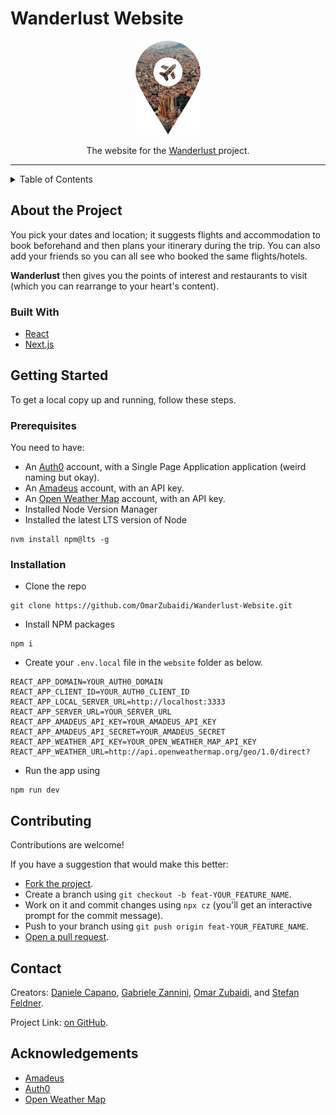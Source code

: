 # Wanderlust Website

<div align='center'>
  <img
    height='150'
    src='./Logo.png'
    alt='Logo'
  />
</div>

<p align='center'>
  The website for the <a href='https://github.com/OmarZubaidi/Wanderlust'>
    Wanderlust
  </a> project.
</p>

<hr>

<details>
  <summary>Table of Contents</summary>
  <ul>
    <li>
      <a href='#about-the-project'>
        About the Project
      </a>
      <ul>
        <li>
          <a href='#built-with'>
            Built With
          </a>
        </li>
      </ul>
    </li>
    <li>
      <a href='#getting-started'>
        Getting Started
      </a>
      <ul>
        <li>
          <a href='#prerequisites'>
            Prerequisites
          </a>
        </li>
        <li>
          <a href='#installation'>
            Installation
          </a>
        </li>
      </ul>
    </li>
    <li>
      <a href='#contributing'>
        Contributing
      </a>
    </li>
    <li>
      <a href='#contact'>
        Contact
      </a>
    </li>
    <li>
      <a href='#acknowledgements'>
        Acknowledgements
      </a>
    </li>
  </ul>
</details>

## About the Project

You pick your dates and location; it suggests flights and accommodation to book beforehand and then plans your itinerary during the trip. You can also add your friends so you can all see who booked the same flights/hotels.

**Wanderlust** then gives you the points of interest and restaurants to visit (which you can rearrange to your heart's content).

### Built With

- [React](https://reactjs.org/)
- [Next.js](https://nextjs.org/)

## Getting Started

To get a local copy up and running, follow these steps.

### Prerequisites

You need to have:

- An [Auth0](https://auth0.com/) account, with a Single Page Application application (weird naming but okay).
- An [Amadeus](https://console.cloud.google.com/project/_/google/maps-apis/credentials) account, with an API key.
- An [Open Weather Map](https://openweathermap.org/api) account, with an API key.
- Installed Node Version Manager
- Installed the latest LTS version of Node

```shell
nvm install npm@lts -g
```

### Installation

- Clone the repo

```shell
git clone https://github.com/OmarZubaidi/Wanderlust-Website.git
```

- Install NPM packages

```shell
npm i
```

- Create your `.env.local` file in the `website` folder as below.

```
REACT_APP_DOMAIN=YOUR_AUTH0_DOMAIN
REACT_APP_CLIENT_ID=YOUR_AUTH0_CLIENT_ID
REACT_APP_LOCAL_SERVER_URL=http://localhost:3333
REACT_APP_SERVER_URL=YOUR_SERVER_URL
REACT_APP_AMADEUS_API_KEY=YOUR_AMADEUS_API_KEY
REACT_APP_AMADEUS_API_SECRET=YOUR_AMADEUS_SECRET
REACT_APP_WEATHER_API_KEY=YOUR_OPEN_WEATHER_MAP_API_KEY
REACT_APP_WEATHER_URL=http://api.openweathermap.org/geo/1.0/direct?
```

- Run the app using

```
npm run dev
```

## Contributing

Contributions are welcome!

If you have a suggestion that would make this better:

- [Fork the project](https://github.com/OmarZubaidi/Wanderlust-Website/fork).
- Create a branch using `git checkout -b feat-YOUR_FEATURE_NAME`.
- Work on it and commit changes using `npx cz` (you'll get an interactive prompt for the commit message).
- Push to your branch using `git push origin feat-YOUR_FEATURE_NAME`.
- [Open a pull request](https://github.com/OmarZubaidi/Wanderlust-Website/compare).

## Contact

Creators: [Daniele Capano](https://github.com/daniele24134/), [Gabriele Zannini](https://github.com/CosmicZanna/), [Omar Zubaidi](https://github.com/OmarZubaidi/), and [Stefan Feldner](https://github.com/stefanfeldner/).

Project Link: [on GitHub](https://github.com/OmarZubaidi/Wanderlust/).

## Acknowledgements

- [Amadeus](https://developers.amadeus.com/)
- [Auth0](https://auth0.com/)
- [Open Weather Map](https://openweathermap.org/api)
